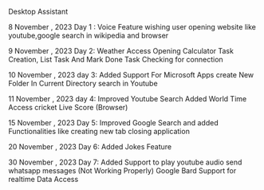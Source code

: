 Desktop Assistant


8 November , 2023
Day 1 : 
    Voice Feature
    wishing user
    opening website like youtube,google
    search in wikipedia and browser

9 November , 2023
Day 2:
    Weather Access
    Opening Calculator
    Task Creation, List Task And Mark Done Task
    Checking for connection

10 November , 2023
day 3:
    Added Support For Microsoft Apps
    create New Folder In Current Directory
    search in Youtube

11 November , 2023
day 4:
    Improved Youtube Search
    Added World Time Access
    cricket Live Score (Browser)

15 November , 2023
Day 5:
    Improved Google Search and added Functionalities like creating new tab closing application

20 November , 2023
Day 6:
    Added Jokes Feature

30 November , 2023
Day 7:
    Added Support to play youtube audio
    send whatsapp messages (Not Working Properly)
    Google Bard Support for realtime Data Access

